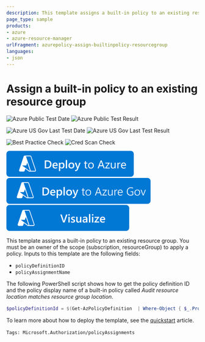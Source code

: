 ```yaml
---
description: This template assigns a built-in policy to an existing resource group.
page_type: sample
products:
- azure
- azure-resource-manager
urlFragment: azurepolicy-assign-builtinpolicy-resourcegroup
languages:
- json
---
```

# Assign a built-in policy to an existing resource group

![Azure Public Test Date](https://azurequickstartsservice.blob.core.windows.net/badges/quickstarts/microsoft.authorization/azurepolicy-assign-builtinpolicy-resourcegroup/PublicLastTestDate.svg)
![Azure Public Test Result](https://azurequickstartsservice.blob.core.windows.net/badges/quickstarts/microsoft.authorization/azurepolicy-assign-builtinpolicy-resourcegroup/PublicDeployment.svg)

![Azure US Gov Last Test Date](https://azurequickstartsservice.blob.core.windows.net/badges/quickstarts/microsoft.authorization/azurepolicy-assign-builtinpolicy-resourcegroup/FairfaxLastTestDate.svg)
![Azure US Gov Last Test Result](https://azurequickstartsservice.blob.core.windows.net/badges/quickstarts/microsoft.authorization/azurepolicy-assign-builtinpolicy-resourcegroup/FairfaxDeployment.svg)

![Best Practice Check](https://azurequickstartsservice.blob.core.windows.net/badges/quickstarts/microsoft.authorization/azurepolicy-assign-builtinpolicy-resourcegroup/BestPracticeResult.svg)
![Cred Scan Check](https://azurequickstartsservice.blob.core.windows.net/badges/quickstarts/microsoft.authorization/azurepolicy-assign-builtinpolicy-resourcegroup/CredScanResult.svg)

[![Deploy To Azure](https://raw.githubusercontent.com/Azure/azure-quickstart-templates/master/1-CONTRIBUTION-GUIDE/images/deploytoazure.svg?sanitize=true)](https://portal.azure.com/#create/Microsoft.Template/uri/https%3A%2F%2Fraw.githubusercontent.com%2FAzure%2Fazure-quickstart-templates%2Fmaster%2Fquickstarts%2Fmicrosoft.authorization%2Fazurepolicy-assign-builtinpolicy-resourcegroup%2Fazuredeploy.json)
[![Deploy To Azure US Gov](https://raw.githubusercontent.com/Azure/azure-quickstart-templates/master/1-CONTRIBUTION-GUIDE/images/deploytoazuregov.svg?sanitize=true)](https://portal.azure.us/#create/Microsoft.Template/uri/https%3A%2F%2Fraw.githubusercontent.com%2FAzure%2Fazure-quickstart-templates%2Fmaster%2Fquickstarts%2Fmicrosoft.authorization%2Fazurepolicy-assign-builtinpolicy-resourcegroup%2Fazuredeploy.json)
[![Visualize](https://raw.githubusercontent.com/Azure/azure-quickstart-templates/master/1-CONTRIBUTION-GUIDE/images/visualizebutton.svg?sanitize=true)](http://armviz.io/#/?load=https%3A%2F%2Fraw.githubusercontent.com%2FAzure%2Fazure-quickstart-templates%2Fmaster%2Fquickstarts%2Fmicrosoft.authorization%2Fazurepolicy-assign-builtinpolicy-resourcegroup%2Fazuredeploy.json)

This template assigns a built-in policy to an existing resource group. You must be an owner of the scope (subscription, resourceGroup) to apply a policy. Inputs to this template are the following fields:

- `policyDefinitionID`
- `policyAssignmentName`

The following PowerShell script shows how to get the policy definition ID and the policy display name of a built-in policy called _Audit resource location matches resource group location_.

```powershell
$policyDefinitionId = $(Get-AzPolicyDefinition  | Where-Object { $_.Properties.DisplayName -eq 'Audit resource location matches resource group location' }).PolicyDefinitionId
```

To learn more about how to deploy the template, see the [quickstart](https://learn.microsoft.com/azure/governance/policy/assign-policy-template) article.

`Tags: Microsoft.Authorization/policyAssignments`

